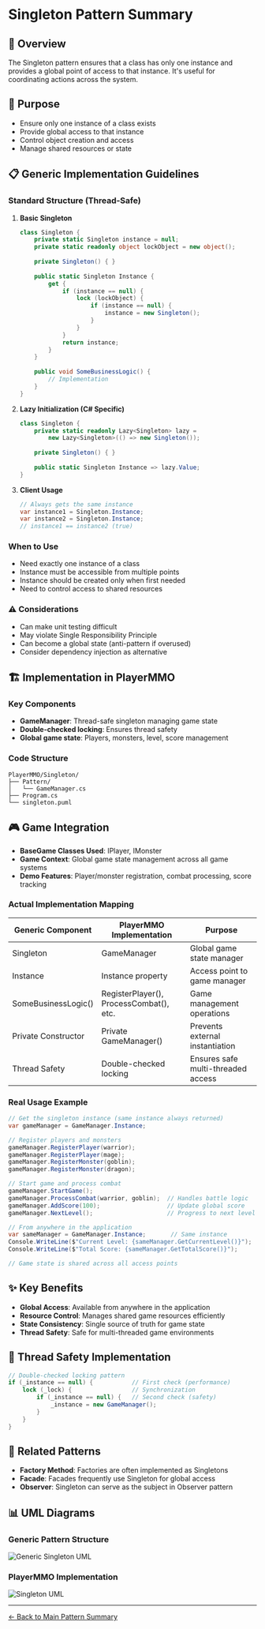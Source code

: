 # Singleton Pattern Summary

## 📖 Overview
The Singleton pattern ensures that a class has only one instance and provides a global point of access to that instance. It's useful for coordinating actions across the system.

## 🎯 Purpose
- Ensure only one instance of a class exists
- Provide global access to that instance
- Control object creation and access
- Manage shared resources or state

## 📋 Generic Implementation Guidelines

### Standard Structure (Thread-Safe)
1. **Basic Singleton**
   ```csharp
   class Singleton {
       private static Singleton instance = null;
       private static readonly object lockObject = new object();
       
       private Singleton() { }
       
       public static Singleton Instance {
           get {
               if (instance == null) {
                   lock (lockObject) {
                       if (instance == null) {
                           instance = new Singleton();
                       }
                   }
               }
               return instance;
           }
       }
       
       public void SomeBusinessLogic() {
           // Implementation
       }
   }
   ```

2. **Lazy Initialization (C# Specific)**
   ```csharp
   class Singleton {
       private static readonly Lazy<Singleton> lazy = 
           new Lazy<Singleton>(() => new Singleton());
       
       private Singleton() { }
       
       public static Singleton Instance => lazy.Value;
   }
   ```

3. **Client Usage**
   ```csharp
   // Always gets the same instance
   var instance1 = Singleton.Instance;
   var instance2 = Singleton.Instance;
   // instance1 == instance2 (true)
   ```

### When to Use
- Need exactly one instance of a class
- Instance must be accessible from multiple points
- Instance should be created only when first needed
- Need to control access to shared resources

### ⚠️ Considerations
- Can make unit testing difficult
- May violate Single Responsibility Principle
- Can become a global state (anti-pattern if overused)
- Consider dependency injection as alternative

## 🏗️ Implementation in PlayerMMO

### Key Components
- **GameManager**: Thread-safe singleton managing game state
- **Double-checked locking**: Ensures thread safety
- **Global game state**: Players, monsters, level, score management

### Code Structure
```
PlayerMMO/Singleton/
├── Pattern/
│   └── GameManager.cs
├── Program.cs
└── singleton.puml
```

## 🎮 Game Integration
- **BaseGame Classes Used**: IPlayer, IMonster
- **Game Context**: Global game state management across all game systems
- **Demo Features**: Player/monster registration, combat processing, score tracking

### Actual Implementation Mapping
| Generic Component | PlayerMMO Implementation | Purpose |
|------------------|-------------------------|---------|
| Singleton | GameManager | Global game state manager |
| Instance | Instance property | Access point to game manager |
| SomeBusinessLogic() | RegisterPlayer(), ProcessCombat(), etc. | Game management operations |
| Private Constructor | Private GameManager() | Prevents external instantiation |
| Thread Safety | Double-checked locking | Ensures safe multi-threaded access |

### Real Usage Example
```csharp
// Get the singleton instance (same instance always returned)
var gameManager = GameManager.Instance;

// Register players and monsters
gameManager.RegisterPlayer(warrior);
gameManager.RegisterPlayer(mage);
gameManager.RegisterMonster(goblin);
gameManager.RegisterMonster(dragon);

// Start game and process combat
gameManager.StartGame();
gameManager.ProcessCombat(warrior, goblin);  // Handles battle logic
gameManager.AddScore(100);                   // Update global score
gameManager.NextLevel();                     // Progress to next level

// From anywhere in the application
var sameManager = GameManager.Instance;       // Same instance
Console.WriteLine($"Current Level: {sameManager.GetCurrentLevel()}");
Console.WriteLine($"Total Score: {sameManager.GetTotalScore()}");

// Game state is shared across all access points
```

## ✨ Key Benefits
- **Global Access**: Available from anywhere in the application
- **Resource Control**: Manages shared game resources efficiently
- **State Consistency**: Single source of truth for game state
- **Thread Safety**: Safe for multi-threaded game environments

## 🔧 Thread Safety Implementation
```csharp
// Double-checked locking pattern
if (_instance == null) {           // First check (performance)
    lock (_lock) {                 // Synchronization
        if (_instance == null) {   // Second check (safety)
            _instance = new GameManager();
        }
    }
}
```

## 🔗 Related Patterns
- **Factory Method**: Factories are often implemented as Singletons
- **Facade**: Facades frequently use Singleton for global access
- **Observer**: Singleton can serve as the subject in Observer pattern

## 📊 UML Diagrams

### Generic Pattern Structure
![Generic Singleton UML](../Singleton/generic_singleton.png)

### PlayerMMO Implementation
![Singleton UML](../Singleton/singleton.png)

---
[← Back to Main Pattern Summary](../Summaries/README.md)

